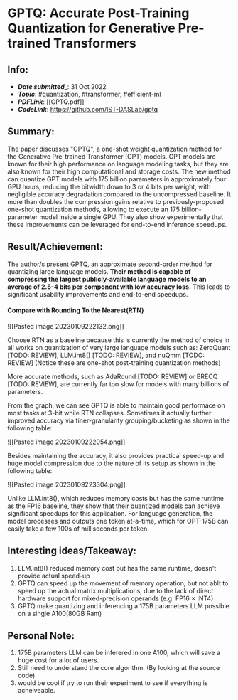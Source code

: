# GPTQ: Accurate Post-Training Quantization for Generative Pre-trained Transformers 

## Info: 
- ___Date submitted____:  31 Oct 2022
- ___Topic___: #quantization, #transformer, #efficient-ml 
- ___PDFLink___: [[GPTQ.pdf]] 
- ___CodeLink___: https://github.com/IST-DASLab/gptq

## Summary:  

The paper discusses "GPTQ", a one-shot weight quantization method for the Generative Pre-trained Transformer (GPT) models. GPT models are known for their high performance on language modeling tasks, but they are also known for their high computational and storage costs. The new method can quantize GPT models with 175 billion parameters in approximately four GPU hours, reducing the bitwidth down to 3 or 4 bits per weight, with negligible accuracy degradation compared to the uncompressed baseline. It more than doubles the compression gains relative to previously-proposed one-shot quantization methods, allowing to execute an 175 billion-parameter model inside a single GPU. They also show experimentally that these improvements can be leveraged for end-to-end inference speedups.

## Result/Achievement:

The author/s present GPTQ, an approximate second-order method for quantizing large language models. **Their method is capable of compressing the largest publicly-available language models to an average of 2.5-4 bits per component with low accuracy loss.** This leads to significant usability improvements and end-to-end speedups. 

#### Compare with Rounding To the Nearest(RTN) 

![[Pasted image 20230109222132.png]]

Choose RTN as a baseline because this is currently the method of choice in all works on quantization of very large language models such as: ZeroQuant [TODO: REVIEW], LLM.int8() [TODO: REVIEW], and nuQmm [TODO: REVIEW] (Notice these are one-shot post-training quantization methods)

More accurate methods, such as AdaRound [TODO: REVIEW] or BRECQ  [TODO: REVIEW], are currently far too slow for models with many billions of parameters. 

From the graph, we can see GPTQ is able to maintain good performace on most tasks at 3-bit while RTN collapses. Sometimes it actually further improved accuracy via finer-granularity grouping/bucketing as shown in the following table:

![[Pasted image 20230109222954.png]]

Besides maintaining the accuracy, it also provides practical speed-up and huge model compression due to the nature of its setup as shown in the following table:

![[Pasted image 20230109223304.png]]

Unlike LLM.int8(), which reduces memory costs but has the same runtime as the FP16 baseline, they show that their quantized models can achieve significant speedups for this application. For language generation, the model processes and outputs one token at-a-time, which for OPT-175B can easily take a few 100s of milliseconds per token.

## Interesting ideas/Takeaway: 

1. LLM.int8() reduced memory cost but has the same runtime, doesn't provide actual speed-up
2. GPTQ can speed up the movement of memory operation, but not ablt to speed up the actual matrix multiplications, due to the lack of direct hardware support for mixed-precision operands (e.g. FP16 × INT4)
3. GPTQ make quantizing and inferencing a 175B parameters LLM possible on a single A100(80GB Ram)


## Personal Note: 

1. 175B parameters LLM can be inferered in one A100, which will save a huge cost for a lot of users. 
2. Still need to understand the core algorithm. (By looking at the source code)
3. would be cool if try to run their experiment to see if everything is acheiveable. 

